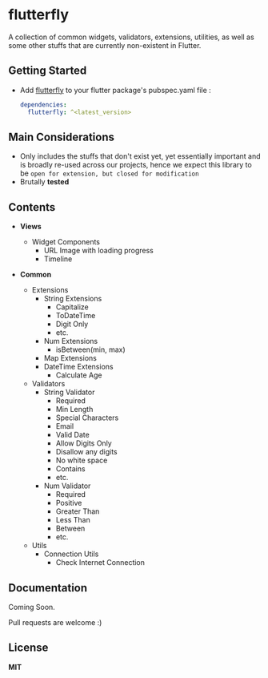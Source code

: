 # flutterfly

A collection of common widgets, validators, extensions, utilities, as well as some other stuffs that are currently non-existent in Flutter.

## Getting Started

- Add [flutterfly](https://pub.dev/packages/flutterfly) to your flutter package's pubspec.yaml file :

  ```yaml
  dependencies:
    flutterfly: ^<latest_version>
  ```

## Main Considerations

- Only includes the stuffs that don't exist yet, yet essentially important and is broadly re-used across our projects, hence we expect this library to be `open for extension, but closed for modification`
- Brutally **tested**

## Contents

- **Views**

  - Widget Components
    - URL Image with loading progress
    - Timeline

- **Common**

  - Extensions
    - String Extensions
      - Capitalize
      - ToDateTime
      - Digit Only
      - etc.
    - Num Extensions
      - isBetween(min, max)
    - Map Extensions
    - DateTime Extensions
      - Calculate Age
  - Validators
    - String Validator
      - Required
      - Min Length
      - Special Characters
      - Email
      - Valid Date
      - Allow Digits Only
      - Disallow any digits
      - No white space
      - Contains
      - etc.
    - Num Validator
      - Required
      - Positive
      - Greater Than
      - Less Than
      - Between
      - etc.
  - Utils
    - Connection Utils
      - Check Internet Connection

## Documentation

Coming Soon.

Pull requests are welcome :)

## License

**MIT**
